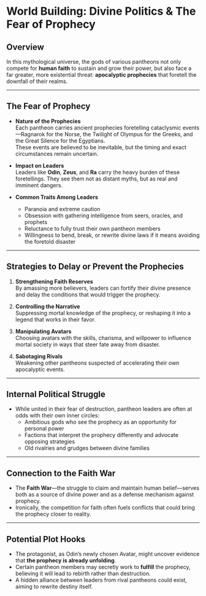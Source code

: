 # World Building: Divine Politics & The Fear of Prophecy

## Overview
In this mythological universe, the gods of various pantheons not only compete for **human faith** to sustain and grow their power, but also face a far greater, more existential threat: **apocalyptic prophecies** that foretell the downfall of their realms.

---

## The Fear of Prophecy
- **Nature of the Prophecies**  
  Each pantheon carries ancient prophecies foretelling cataclysmic events—Ragnarok for the Norse, the Twilight of Olympus for the Greeks, and the Great Silence for the Egyptians.  
  These events are believed to be inevitable, but the timing and exact circumstances remain uncertain.

- **Impact on Leaders**  
  Leaders like **Odin**, **Zeus**, and **Ra** carry the heavy burden of these foretellings. They see them not as distant myths, but as real and imminent dangers.

- **Common Traits Among Leaders**  
  - Paranoia and extreme caution  
  - Obsession with gathering intelligence from seers, oracles, and prophets  
  - Reluctance to fully trust their own pantheon members  
  - Willingness to bend, break, or rewrite divine laws if it means avoiding the foretold disaster

---

## Strategies to Delay or Prevent the Prophecies
1. **Strengthening Faith Reserves**  
   By amassing more believers, leaders can fortify their divine presence and delay the conditions that would trigger the prophecy.

2. **Controlling the Narrative**  
   Suppressing mortal knowledge of the prophecy, or reshaping it into a legend that works in their favor.

3. **Manipulating Avatars**  
   Choosing avatars with the skills, charisma, and willpower to influence mortal society in ways that steer fate away from disaster.

4. **Sabotaging Rivals**  
   Weakening other pantheons suspected of accelerating their own apocalyptic events.

---

## Internal Political Struggle
- While united in their fear of destruction, pantheon leaders are often at odds with their own inner circles:
  - Ambitious gods who see the prophecy as an opportunity for personal power
  - Factions that interpret the prophecy differently and advocate opposing strategies
  - Old rivalries and grudges between divine families

---

## Connection to the Faith War
- The **Faith War**—the struggle to claim and maintain human belief—serves both as a source of divine power and as a defense mechanism against prophecy.
- Ironically, the competition for faith often fuels conflicts that could bring the prophecy closer to reality.

---

## Potential Plot Hooks
- The protagonist, as Odin’s newly chosen Avatar, might uncover evidence that **the prophecy is already unfolding**.
- Certain pantheon members may secretly work to **fulfill** the prophecy, believing it will lead to rebirth rather than destruction.
- A hidden alliance between leaders from rival pantheons could exist, aiming to rewrite destiny itself.


